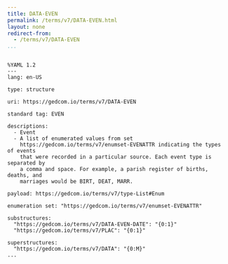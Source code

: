 ```yaml
---
title: DATA-EVEN
permalink: /terms/v7/DATA-EVEN.html
layout: none
redirect-from:
  - /terms/v7/DATA-EVEN
...
```


```

%YAML 1.2
---
lang: en-US

type: structure

uri: https://gedcom.io/terms/v7/DATA-EVEN

standard tag: EVEN

descriptions:
  - Event
  - A list of enumerated values from set
    https://gedcom.io/terms/v7/enumset-EVENATTR indicating the types of events
    that were recorded in a particular source. Each event type is separated by
    a comma and space. For example, a parish register of births, deaths, and
    marriages would be BIRT, DEAT, MARR.

payload: https://gedcom.io/terms/v7/type-List#Enum

enumeration set: "https://gedcom.io/terms/v7/enumset-EVENATTR"

substructures:
  "https://gedcom.io/terms/v7/DATA-EVEN-DATE": "{0:1}"
  "https://gedcom.io/terms/v7/PLAC": "{0:1}"

superstructures:
  "https://gedcom.io/terms/v7/DATA": "{0:M}"
...

```
